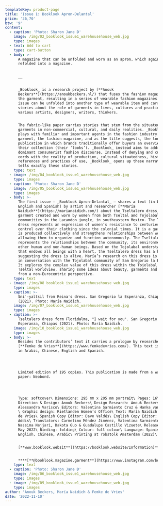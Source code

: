 ```yaml
---
templateKey: product-page
title: 'Issue 1: Booklook Apron-Delantal'
price: '36,70'
btw: '9'
content:
  - caption: 'Photo: Sharon Jane D'
    image: /img/02_booklook_issue1_warehousehouse_web.jpg
    type: images
  - text: Add to cart
    type: cart-button
  - body: >-
      A magazine that can be unfolded and worn as an apron, which again can be
      refolded into a magazine.


      __


      _Booklook_ is a research project by [**Anouk
      Beckers**](https://anoukbeckers.nl/) that fuses the fashion magazine with
      the garment, resulting in a series of wearable fashion magazines. Each
      issue can be unfolded into another type of wearable item and carries
      stories about the role of garments in lives, cultures and practices from
      various artists, designers, writers, thinkers. 


      The fabric-like paper carries stories that stem from the situatedness of
      garments in non-commercial, cultural, and daily realities. _Booklook_
      plays with familiar and important agents in the fashion industry: the
      garment, the fashion magazine, and as the title suggests, the lookbook, a
      publication in which brands traditionally offer buyers an overview of
      their collection (their ‘looks’). _Booklook_ instead aims to address this
      dominant consumerist fashion discourse. Instead of denying and cutting the
      cords with the reality of production, cultural situatedness, historical
      references and practices of use, _Booklook_ opens up these narratives and
      tells exactly these stories.
    type: text
  - image: /img/04_booklook_issue1_warehousehouse_web.jpg
    type: images
  - caption: 'Photo: Sharon Jane D'
    image: /img/05_booklook_issue1_warehousehouse_web.jpg
    type: images
  - body: >-
      The first issue – _Booklook Apron-Delantal_ – shares a text (in both
      English and Spanish) by artist and researcher [**María
      Naidich**](https://marianaidich.com/) about the Tseltalero dress, a
      garment created and worn by women from both Tseltal and Tojolabal
      communities in the Lacandon jungle, in southeastern Mexico. The Tseltalero
      dress represents an expression of women’s resistance to centuries of
      control over their clothing since the colonial times. It is a garment that
      is produced collectively and strengthens relationships between women,
      allowing them to organize and function autonomously. The Tseltalero dress
      represents the relationships between the community, its environment and
      other human and non-human beings. Based on the Tojolabal understanding
      that endows all beings with a heart, the Tseltalero dress has a hart too,
      suggesting the dress is alive. María’s research on this dress is developed
      in conversation with the Tojolabal community of San Gregorio la Esperanza.
      It explores the complex value of this dress within the Tojolabal and
      Tseltal worldview, sharing some ideas about beauty, garments and the body
      from a non-Eurocentric perspective.
    type: text
  - image: /img/08_booklook_issue1_warehousehouse_web.jpg
    type: images
  - caption: >-
      Sni′-yaltsil from Reina's dress. San Gregorio la Esperanza, Chiapas
      (2021). Photo: María Naidich.
    image: /img/07_booklook_issue1_warehousehouse_web.jpg
    type: images
  - caption: >-
      Tseltalero dress form Floridalma, "I wait for you". San Gregorio la
      Esperanza, Chiapas (2021). Photo: María Naidich.
    image: /img/10_booklook_issue1_warehousehouse_web.jpg
    type: images
  - body: >-
      Besides the contributors’ text it carries a prologue by researcher
      [**Femke de Vries**](https://www.femkedevries.com/). This text is shared
      in Arabic, Chinese, English and Spanish.




      Limited edition of 195 copies. This publication is made from a washable
      paper: Neobond. 




      Type: softcover\ Dimensions: 295 mm x 205 mm portrait\ Pages: 16\ Art
      Direction & Design: Anouk Beckers\ Design Research: Anouk Beckers &
      Alessandra Varisco\ Editors: Valentina Sarmiento Cruz & Hanka van der Voet
      \ Graphic design: Rietlanden Women’s Office\ Text: María Naidich & Femke
      de Vries\ Spanish Copy Editor: Davo Valdés\ English Copy Editor: Kat
      Addis\ Translators: Carmelino Méndez Jiménez, Valentina Sarmiento Cruz,
      Nassima Nejjari, Dakota Guo & Guadalupe Castillo Vizuete\ Release date:
      May 2022\ Binding: folding\ Colour: full colour\ Language: Spanish,
      English, Chinese, Arabic\ Printing at robstolk Amsterdam (2022)\


      [**www.booklook.websit**](https://booklook.website/Information)****[**e**](https://www.instagram.com/booklook.magazine.garment/)****


      ****[**@booklook.magazine.garment**](https://www.instagram.com/booklook.magazine.garment/)****
    type: text
  - caption: 'Photo: Sharon Jane D'
    image: /img/06_booklook_issue1_warehousehouse_web.jpg
    type: images
  - image: /img/09_booklook_issue1_warehousehouse_web.jpg
    type: images
author: 'Anouk Beckers, María Naidich & Femke de Vries'
date: '2022-11-10'
---
```


